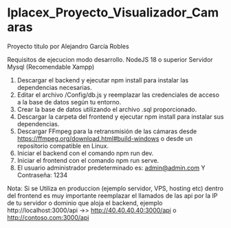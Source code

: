 # Iplacex_Proyecto_Visualizador_Camaras
Proyecto titulo por Alejandro García Robles

Requisitos de ejecucion modo desarrollo.
NodeJS 18 o superior
Servidor Mysql (Recomendable Xampp)



1) Descargar el backend y ejecutar npm install para instalar las dependencias necesarias.
2) Editar el archivo /Config/db.js y reemplazar las credenciales de acceso a la base de datos según tu entorno.
3) Crear la base de datos utilizando el archivo .sql proporcionado.
4) Descargar la carpeta del frontend y ejecutar npm install para instalar sus dependencias.
5) Descargar FFmpeg para la retransmisión de las cámaras desde https://ffmpeg.org/download.html#build-windows o desde un repositorio compatible en Linux.
6) Iniciar el backend con el comando npm run dev.
7) Iniciar el frontend con el comando npm run serve.
8) El usuario administrador predeterminado es: admin@admin.com Y Contraseña: 1234


Nota: Si se Utiliza en produccion (ejemplo servidor, VPS, hosting etc) dentro del frontend es muy importante reemplazar el llamados de las api por la IP de tu servidor o dominio que aloja el backend, ejemplo http://localhost:3000/api ->> http://40.40.40.40:3000/api o http://contoso.com:3000/api



